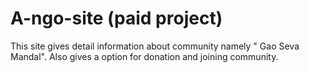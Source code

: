 # A-ngo-site (paid project)
This site gives detail information about community namely " Gao Seva Mandal".
Also gives a option for donation and joining community.

